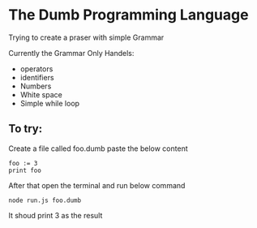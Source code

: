 # The Dumb Programming Language

Trying to create a praser with simple Grammar

Currently the Grammar Only Handels:

- operators
- identifiers
- Numbers
- White space
- Simple while loop

## To try:

Create a file called foo.dumb
paste the below content

```
foo := 3
print foo

```

After that open the terminal and run below command

```
node run.js foo.dumb
```

It shoud print 3 as the result
